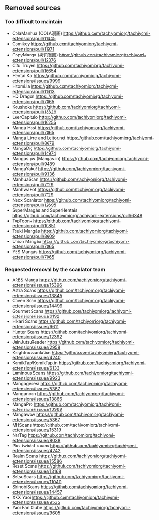 ## Removed sources

### Too difficult to maintain

- ColaManhua (COLA漫画) https://github.com/tachiyomiorg/tachiyomi-extensions/pull/11445
- Comikey https://github.com/tachiyomiorg/tachiyomi-extensions/pull/11971
- CopyManga (拷贝漫画) https://github.com/tachiyomiorg/tachiyomi-extensions/pull/12376
- Cứu Truyện https://github.com/tachiyomiorg/tachiyomi-extensions/pull/16654
- Hentai Kai https://github.com/tachiyomiorg/tachiyomi-extensions/issues/9999
- Hitomi.la https://github.com/tachiyomiorg/tachiyomi-extensions/pull/11613
- HQ Dragon https://github.com/tachiyomiorg/tachiyomi-extensions/pull/7065
- Koushoku https://github.com/tachiyomiorg/tachiyomi-extensions/pull/13329
- LeerCapitulo https://github.com/tachiyomiorg/tachiyomi-extensions/pull/16255
- Mangá Host https://github.com/tachiyomiorg/tachiyomi-extensions/pull/7065
- Mangá Livre and Leitor.net https://github.com/tachiyomiorg/tachiyomi-extensions/pull/8679
- MangaDig https://github.com/tachiyomiorg/tachiyomi-extensions/pull/14974
- Mangas.pw (Mangas.in) https://github.com/tachiyomiorg/tachiyomi-extensions/pull/9489
- MangaYabu! https://github.com/tachiyomiorg/tachiyomi-extensions/pull/9336
- ManhuaScan https://github.com/tachiyomiorg/tachiyomi-extensions/pull/7129
- ManhwaHot https://github.com/tachiyomiorg/tachiyomi-extensions/pull/7129
- Neox Scanlator https://github.com/tachiyomiorg/tachiyomi-extensions/pull/12695
- SuperMangás and SuperHentais https://github.com/tachiyomiorg/tachiyomi-extensions/pull/6348
- TopToon+ https://github.com/tachiyomiorg/tachiyomi-extensions/pull/10851
- Tsuki Mangás https://github.com/tachiyomiorg/tachiyomi-extensions/pull/8609
- Union Mangás https://github.com/tachiyomiorg/tachiyomi-extensions/pull/7065
- YES Mangás https://github.com/tachiyomiorg/tachiyomi-extensions/pull/7065

### Requested removal by the scanlator team

- ARES Manga https://github.com/tachiyomiorg/tachiyomi-extensions/issues/15396
- Astra Scans https://github.com/tachiyomiorg/tachiyomi-extensions/issues/13845
- Coven Scan https://github.com/tachiyomiorg/tachiyomi-extensions/issues/14499
- Gourmet Scans https://github.com/tachiyomiorg/tachiyomi-extensions/issues/6192
- Hikari Scans https://github.com/tachiyomiorg/tachiyomi-extensions/issues/6611
- Hunter Scans https://github.com/tachiyomiorg/tachiyomi-extensions/issues/12392
- JuinJutsuReader https://github.com/tachiyomiorg/tachiyomi-extensions/issues/2958
- Knightnoscanlation https://github.com/tachiyomiorg/tachiyomi-extensions/issues/4240
- KomikTap/KomikTap.in https://github.com/tachiyomiorg/tachiyomi-extensions/issues/6133
- Luminous Scans https://github.com/tachiyomiorg/tachiyomi-extensions/issues/9923
- Mangagecesi https://github.com/tachiyomiorg/tachiyomi-extensions/issues/5367
- Manganoon https://github.com/tachiyomiorg/tachiyomi-extensions/issues/13866
- MangaPro https://github.com/tachiyomiorg/tachiyomi-extensions/issues/13989
- Mangawow https://github.com/tachiyomiorg/tachiyomi-extensions/issues/5367
- MHScans https://github.com/tachiyomiorg/tachiyomi-extensions/issues/15319
- NarTag https://github.com/tachiyomiorg/tachiyomi-extensions/issues/8038
- Plot-twistnf-scans https://github.com/tachiyomiorg/tachiyomi-extensions/issues/4242
- Realm Scans https://github.com/tachiyomiorg/tachiyomi-extensions/issues/15586
- Reset Scans https://github.com/tachiyomiorg/tachiyomi-extensions/issues/13168
- SetsuScans https://github.com/tachiyomiorg/tachiyomi-extensions/issues/11040
- ShinobiScans https://github.com/tachiyomiorg/tachiyomi-extensions/issues/14457
- XXX Yaoi https://github.com/tachiyomiorg/tachiyomi-extensions/issues/9535
- Yaoi Fan Clube https://github.com/tachiyomiorg/tachiyomi-extensions/issues/9605

